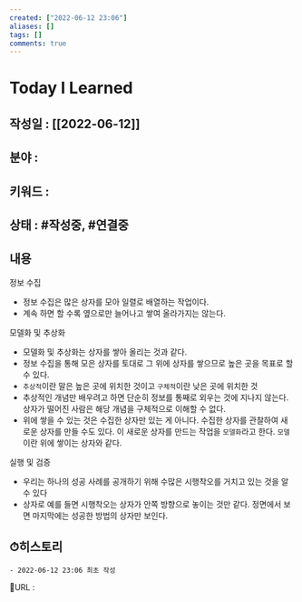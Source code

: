```yaml
---
created: ["2022-06-12 23:06"]
aliases: []
tags: []
comments: true
---
```


# Today I Learned
## 작성일 : [[2022-06-12]]
## 분야 :
## 키워드 :
## 상태 :  #작성중, #연결중 

## 내용

정보 수집
- 정보 수집은 많은 상자를 모아 일렬로 배열하는 작업이다.
- 계속 하면 할 수록 옆으로만 늘어나고 쌓여 올라가지는 않는다.


모델화 및 추상화
- 모델화 및 추상화는 상자를 쌓아 올리는 것과 같다.
- 정보 수집을 통해 모은 상자를 토대로 그 위에 상자를 쌓으므로 높은 곳을 목표로 할 수 있다.
- `추상적`이란 말은 높은 곳에 위치한 것이고 `구체적`이란 낮은 곳에 위치한 것
- 추상적인 개념만 배우려고 하면 단순히 정보를 통째로 외우는 것에 지나지 않는다. 상자가 떨어진 사람은 해당 개념을 구체적으로 이해할 수 없다.
- 위에 쌓을 수 있는 것은 수집한 상자만 있는 게 아니다. 수집한 상자를 관찰하여 새로운 상자를 만들 수도 있다. 이 새로운 상자를 만드는 작업을 `모델화`라고 한다. `모델`이란 위에 쌓이는 상자와 같다.

실행 및 검증
- 우리는 하나의 성공 사례를 공개하기 위해 수많은 시행착오를 거치고 있는 것을 알 수 있다
- 상자로 예를 들면 시행착오는 상자가 안쪽 방향으로 놓이는 것만 같다. 정면에서 보면 마지막에는 성공한 방법의 상자만 보인다.

## ⏱히스토리
	- 2022-06-12 23:06 최초 작성


📙URL :